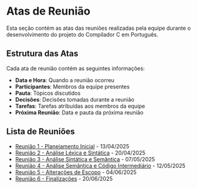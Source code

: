 # Atas de Reunião

Esta seção contém as atas das reuniões realizadas pela equipe durante o desenvolvimento do projeto do Compilador C em Português.

## Estrutura das Atas

Cada ata de reunião contém as seguintes informações:

- **Data e Hora**: Quando a reunião ocorreu
- **Participantes**: Membros da equipe presentes
- **Pauta**: Tópicos discutidos
- **Decisões**: Decisões tomadas durante a reunião
- **Tarefas**: Tarefas atribuídas aos membros da equipe
- **Próxima Reunião**: Data e pauta da próxima reunião

## Lista de Reuniões

- [Reunião 1 - Planejamento Inicial](reuniao-01.md) - 13/04/2025
- [Reunião 2 - Análise Léxica e Sintática](reuniao-02.md) - 20/04/2025
- [Reunião 3 - Análise Sintática e Semântica](reuniao-03.md) - 07/05/2025
- [Reunião 4 - Análise Semântica e Código Intermediário](reuniao-04.md) - 12/05/2025
- [Reunião 5 - Alterações de Escopo](reuniao-05.md) - 04/06/2025
- [Reunião 6 - Finalizações](reuniao-06.md) - 20/06/2025 